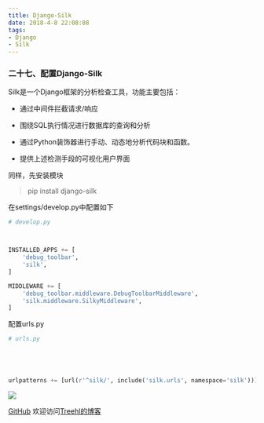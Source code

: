 ```yaml
---
title: Django-Silk
date: 2018-4-8 22:08:08
tags:
- Django
- Silk
---
```

### **二十七、配置Django-Silk**

Silk是一个Django框架的分析检查工具，功能主要包括： 

- 通过中间件拦截请求/响应 

- 围绕SQL执行情况进行数据库的查询和分析 

- 通过Python装饰器进行手动、动态地分析代码块和函数。

- 提供上述检测手段的可视化用户界面


同样，先安装模块

> pip install django-silk


在settings/develop.py中配置如下


```python
# develop.py



INSTALLED_APPS += [
    'debug_toolbar',
    'silk',
]

MIDDLEWARE += [
    'debug_toolbar.middleware.DebugToolbarMiddleware',
    'silk.middleware.SilkyMiddleware',
]


```


配置urls.py



```python
# urls.py





urlpatterns += [url(r'^silk/', include('silk.urls', namespace='silk'))]
```


![](http://m.qpic.cn/psb?/V10WDaE22S84Sl/XsUeq*nrHZBNMyEluaisWmEjcZPSES7TwJaPN.aWC0k!/b/dEEBAAAAAAAA&bo=TgdGAgAAAAADBy8!&rf=viewer_4)






[GitHub](https://github.com/Family-TreeSY/Myblog)
欢迎访问[Treehl的博客](https://family-treesy.github.io/)

